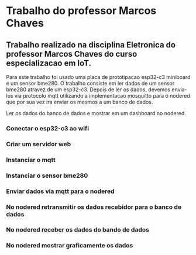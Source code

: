 # Trabalho do professor Marcos Chaves

## Trabalho realizado na disciplina Eletronica do professor Marcos Chaves do curso especializacao em IoT.

Para este trabalho foi usado uma placa de prototipacao esp32-c3 miniboard e um sensor bme280.
O trabalho consiste em ler dados de um sensor bme280 atravez de um esp32-c3.
Depois de ler os dados, devemos envia-los via protocolo mqtt utilizando a implementacao mosquitto
para o nodered que por sua vez ira enviar os mesmos a um banco de dados.

Ler os dados do banco de dados e mostrar em um dashboard no nodered.

### Conectar o esp32-c3 ao wifi

### Criar um servidor web
 
### Instanciar o mqtt

### Instanciar o sensor bme280

### Enviar dados via mqtt para o nodered

### No nodered retransmitir os dados recebidor para o banco de dados

### No nodered receber os dados do bando de dados 

### No nodered mostrar graficamente os dados